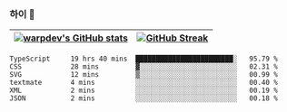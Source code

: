 
### 하이 👋
[![warpdev's GitHub stats](https://github-readme-stats.vercel.app/api?username=warpdev&show_icons=true&theme=vue-dark)](#) |[![GitHub Streak](https://github-readme-streak-stats.herokuapp.com/?user=warpdev&theme=dark)](#)
--- | --- |
<!--START_SECTION:waka-->

```text
TypeScript     19 hrs 40 mins  ████████████████████████░   95.79 %
CSS            28 mins         ▓░░░░░░░░░░░░░░░░░░░░░░░░   02.31 %
SVG            12 mins         ▒░░░░░░░░░░░░░░░░░░░░░░░░   00.99 %
textmate       4 mins          ░░░░░░░░░░░░░░░░░░░░░░░░░   00.40 %
XML            2 mins          ░░░░░░░░░░░░░░░░░░░░░░░░░   00.19 %
JSON           2 mins          ░░░░░░░░░░░░░░░░░░░░░░░░░   00.18 %
```

<!--END_SECTION:waka-->

<!--
**warpdev/warpdev** is a ✨ _special_ ✨ repository because its `README.md` (this file) appears on your GitHub profile.

Here are some ideas to get you started:

- 🔭 I’m currently working on ...
- 🌱 I’m currently learning ...
- 👯 I’m looking to collaborate on ...
- 🤔 I’m looking for help with ...
- 💬 Ask me about ...
- 📫 How to reach me: ...
- 😄 Pronouns: ...
- ⚡ Fun fact: ...
-->
